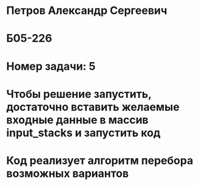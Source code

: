 # Петров Александр Сергеевич
# Б05-226
# Номер задачи: 5
# Чтобы решение запустить, достаточно вставить желаемые входные данные в массив input_stacks и запустить код
# Код реализует алгоритм перебора возможных вариантов
